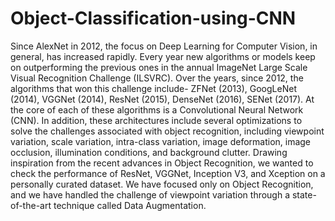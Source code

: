 # Object-Classification-using-CNN


Since AlexNet in 2012, the focus on Deep Learning for
Computer Vision, in general, has increased rapidly. Every
year new algorithms or models keep on outperforming
the previous ones in the annual ImageNet Large Scale Visual
Recognition Challenge (ILSVRC). Over the years, since
2012, the algorithms that won this challenge include- ZFNet
(2013), GoogLeNet (2014), VGGNet (2014), ResNet (2015),
DenseNet (2016), SENet (2017). At the core of each of these
algorithms is a Convolutional Neural Network (CNN). In addition,
these architectures include several optimizations to solve
the challenges associated with object recognition, including viewpoint
variation, scale variation, intra-class variation, image
deformation, image occlusion, illumination conditions,
and background clutter. Drawing inspiration from the recent
advances in Object Recognition, we wanted to check the performance
of ResNet, VGGNet, Inception V3, and Xception
on a personally curated dataset. We have focused only on
Object Recognition, and we have handled the challenge of
viewpoint variation through a state-of-the-art technique called
Data Augmentation.
